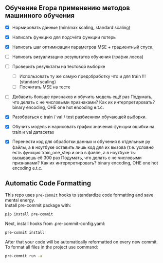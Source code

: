 ## Обучение Егора применению методов машинного обучения
- [x] Нормировать данные (min/max scaling, standard scaling)
- [x] Написать функцию для подсчёта функции потерь
- [x] Написать шаг оптимизации параметров MSE + градиентный спуск.
- [ ] Написать визуализацию результатов обучения (график лосса)
- [ ] Проверить результаты на тестовой выборке
  - [ ] Использовать ту же самую предобработку что и для train !!! (standard scaling)
  - [ ] Посчитать MSE на тесте
- [ ] Добавить больше признаков и обучить модель ещё раз
Подумать, что делать с не числовыми признаками? Как их интерпретировать?
binary encoding, OHE one hot encoding e.t.c.


- [x] Разобраться с train / val / test разбиением обучающей выборки. 
- [x]  Обучить модель и нарисовать график значения функции ошибки  на train и val датасетах 
- [x] Перенести код для обработки данных и обучения в отдельные py файлы, а в ноутбуке оставить лишь код для их вызова (т.е. условно есть функция train_one_step и она в файле, а в ноутбуке ты вызываешь её 300 раз
Подумать, что делать с не числовыми признаками? Как их интерпретировать?
binary encoding, OHE one hot encoding e.t.c.

## Automatic Code Formatting
This repo uses `pre-commit` hooks to standardize code formatting and save mental energy.<br>
Install pre-commit package with:
```bash
pip install pre-commit
```
Next, install hooks from .pre-commit-config.yaml:
```bash
pre-commit install
```
After that your code will be automatically reformatted on every new commit.<br>
To format all files in the project use command:
```bash
pre-commit run -a
```